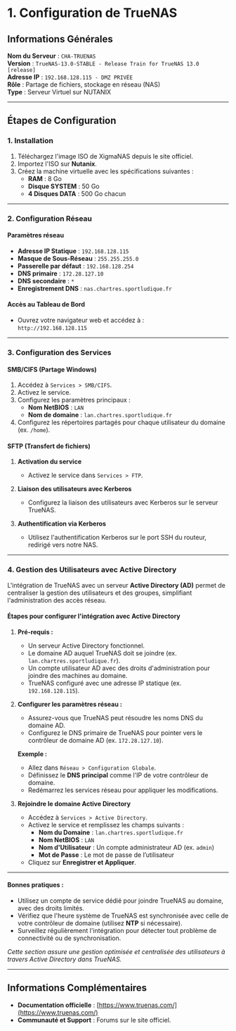 # 1. Configuration de TrueNAS  

## Informations Générales  
**Nom du Serveur** : `CHA-TRUENAS`  
**Version** : `TrueNAS-13.0-STABLE - Release Train for TrueNAS 13.0 [release]`  
**Adresse IP** : `192.168.128.115 - DMZ PRIVÉE`  
**Rôle** : Partage de fichiers, stockage en réseau (NAS)  
**Type** : Serveur Virtuel sur NUTANIX  

---

## Étapes de Configuration  

### 1. Installation  
1. Téléchargez l'image ISO de XigmaNAS depuis le site officiel.  
2. Importez l'ISO sur **Nutanix**.  
3. Créez la machine virtuelle avec les spécifications suivantes :  
   - **RAM** : 8 Go  
   - **Disque SYSTEM** : 50 Go  
   - **4 Disques DATA** : 500 Go chacun  

---

### 2. Configuration Réseau  

#### **Paramètres réseau**  
- **Adresse IP Statique** : `192.168.128.115`  
- **Masque de Sous-Réseau** : `255.255.255.0`  
- **Passerelle par défaut** : `192.168.128.254`  
- **DNS primaire** : `172.28.127.10`  
- **DNS secondaire** : `*`  
- **Enregistrement DNS** : `nas.chartres.sportludique.fr`  

#### **Accès au Tableau de Bord**  
- Ouvrez votre navigateur web et accédez à :  
  `http://192.168.128.115`  

---

### 3. Configuration des Services  

#### **SMB/CIFS** (Partage Windows)  
1. Accédez à `Services > SMB/CIFS`.  
2. Activez le service.  
3. Configurez les paramètres principaux :  
   - **Nom NetBIOS** : `LAN`  
   - **Nom de domaine** : `lan.chartres.sportludique.fr`  
4. Configurez les répertoires partagés pour chaque utilisateur du domaine (ex. `/home`).  

#### **SFTP** (Transfert de fichiers)  

1. **Activation du service**  
   - Activez le service dans `Services > FTP`.  

2. **Liaison des utilisateurs avec Kerberos**  
   - Configurez la liaison des utilisateurs avec Kerberos sur le serveur TrueNAS.  

3. **Authentification via Kerberos**  
   - Utilisez l'authentification Kerberos sur le port SSH du routeur, redirigé vers notre NAS.  

---

### 4. Gestion des Utilisateurs avec Active Directory  

L'intégration de TrueNAS avec un serveur **Active Directory (AD)** permet de centraliser la gestion des utilisateurs et des groupes, simplifiant l'administration des accès réseau.  

#### **Étapes pour configurer l'intégration avec Active Directory**  

1. **Pré-requis :**  
   - Un serveur Active Directory fonctionnel.  
   - Le domaine AD auquel TrueNAS doit se joindre (ex. `lan.chartres.sportludique.fr`).  
   - Un compte utilisateur AD avec des droits d'administration pour joindre des machines au domaine.  
   - TrueNAS configuré avec une adresse IP statique (ex. `192.168.128.115`).  

2. **Configurer les paramètres réseau :**  
   - Assurez-vous que TrueNAS peut résoudre les noms DNS du domaine AD.  
   - Configurez le DNS primaire de TrueNAS pour pointer vers le contrôleur de domaine AD (ex. `172.28.127.10`).  

   **Exemple :**  
   - Allez dans `Réseau > Configuration Globale`.  
   - Définissez le **DNS principal** comme l'IP de votre contrôleur de domaine.  
   - Redémarrez les services réseau pour appliquer les modifications.  

3. **Rejoindre le domaine Active Directory**  
   - Accédez à `Services > Active Directory`.  
   - Activez le service et remplissez les champs suivants :  
     - **Nom du Domaine** : `lan.chartres.sportludique.fr`  
     - **Nom NetBIOS** : `LAN`  
     - **Nom d'Utilisateur** : Un compte administrateur AD (ex. `admin`)  
     - **Mot de Passe** : Le mot de passe de l’utilisateur  
   - Cliquez sur **Enregistrer et Appliquer**.  

---

#### **Bonnes pratiques :**  
- Utilisez un compte de service dédié pour joindre TrueNAS au domaine, avec des droits limités.  
- Vérifiez que l'heure système de TrueNAS est synchronisée avec celle de votre contrôleur de domaine (utilisez **NTP** si nécessaire).  
- Surveillez régulièrement l'intégration pour détecter tout problème de connectivité ou de synchronisation.  

*Cette section assure une gestion optimisée et centralisée des utilisateurs à travers Active Directory dans TrueNAS.*  

---

## Informations Complémentaires  
- **Documentation officielle** : [https://www.truenas.com/](https://www.truenas.com/)  
- **Communauté et Support** : Forums sur le site officiel.  